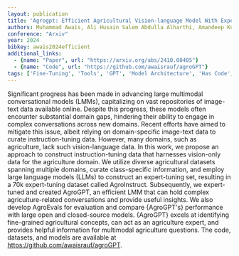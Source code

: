 ```yaml
---
layout: publication
title: 'Agrogpt: Efficient Agricultural Vision-language Model With Expert Tuning'
authors: Muhammad Awais, Ali Husain Salem Abdulla Alharthi, Amandeep Kumar, Hisham Cholakkal, Rao Muhammad Anwer
conference: "Arxiv"
year: 2024
bibkey: awais2024efficient
additional_links:
  - {name: "Paper", url: "https://arxiv.org/abs/2410.08405"}
  - {name: "Code", url: "https://github.com/awaisrauf/agroGPT"}
tags: ['Fine-Tuning', 'Tools', 'GPT', 'Model Architecture', 'Has Code', 'Multimodal Models']
---
```

Significant progress has been made in advancing large multimodal
conversational models (LMMs), capitalizing on vast repositories of image-text
data available online. Despite this progress, these models often encounter
substantial domain gaps, hindering their ability to engage in complex
conversations across new domains. Recent efforts have aimed to mitigate this
issue, albeit relying on domain-specific image-text data to curate
instruction-tuning data. However, many domains, such as agriculture, lack such
vision-language data. In this work, we propose an approach to construct
instruction-tuning data that harnesses vision-only data for the agriculture
domain. We utilize diverse agricultural datasets spanning multiple domains,
curate class-specific information, and employ large language models (LLMs) to
construct an expert-tuning set, resulting in a 70k expert-tuning dataset called
AgroInstruct. Subsequently, we expert-tuned and created AgroGPT, an efficient
LMM that can hold complex agriculture-related conversations and provide useful
insights. We also develop AgroEvals for evaluation and compare \{AgroGPT's\}
performance with large open and closed-source models. \{AgroGPT\} excels at
identifying fine-grained agricultural concepts, can act as an agriculture
expert, and provides helpful information for multimodal agriculture questions.
The code, datasets, and models are available at
https://github.com/awaisrauf/agroGPT.
